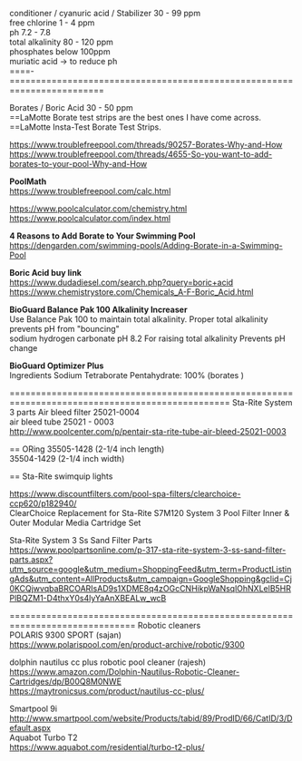 

conditioner /  cyanuric acid /  Stabilizer  30 - 99 ppm    
free  chlorine   1 - 4 ppm    
ph   7.2  - 7.8   
total alkalinity   80 - 120 ppm   
phosphates   below  100ppm  
muriatic acid  ->  to reduce ph   
====-========================================================================  

Borates / Boric Acid   30 - 50 ppm    
==LaMotte Borate test strips are the best ones I have come across.    
==LaMotte Insta-Test Borate Test Strips.   

https://www.troublefreepool.com/threads/90257-Borates-Why-and-How    
https://www.troublefreepool.com/threads/4655-So-you-want-to-add-borates-to-your-pool-Why-and-How    

**PoolMath**   
https://www.troublefreepool.com/calc.html   

https://www.poolcalculator.com/chemistry.html    
https://www.poolcalculator.com/index.html   


**4 Reasons to Add Borate to Your Swimming Pool**       
https://dengarden.com/swimming-pools/Adding-Borate-in-a-Swimming-Pool    

**Boric Acid buy link**   
https://www.dudadiesel.com/search.php?query=boric+acid     
https://www.chemistrystore.com/Chemicals_A-F-Boric_Acid.html    






**BioGuard Balance Pak 100 Alkalinity Increaser**   
Use Balance Pak 100 to maintain total alkalinity. Proper total alkalinity prevents pH from "bouncing"    
sodium hydrogen carbonate   pH 8.2 For raising total alkalinity Prevents pH change 

**BioGuard Optimizer Plus**   
Ingredients
Sodium Tetraborate Pentahydrate: 100%    (borates )

================================================================================================
 Sta-Rite System 3  parts 
Air bleed filter  25021-0004  
air bleed tube   25021 - 0003  
http://www.poolcenter.com/p/pentair-sta-rite-tube-air-bleed-25021-0003   
  
== ORing  35505-1428  (2-1/4  inch length)      
          35504-1429  (2-1/4  inch width)   
         
== Sta-Rite swimquip  lights       
    
https://www.discountfilters.com/pool-spa-filters/clearchoice-ccp620/p182940/    
ClearChoice Replacement for Sta-Rite S7M120 System 3 Pool Filter Inner & Outer Modular Media Cartridge Set
   
 Sta-Rite System 3 Ss Sand Filter Parts           
 https://www.poolpartsonline.com/p-317-sta-rite-system-3-ss-sand-filter-parts.aspx?utm_source=google&utm_medium=ShoppingFeed&utm_term=ProductListingAds&utm_content=AllProducts&utm_campaign=GoogleShopping&gclid=Cj0KCQjwvqbaBRCOARIsAD9s1XDME8q4zOGcCNHikpWaNsqlOhNXLelB5HRPlBQZM1-D4thxY0s4lyYaAnXBEALw_wcB             

 
  ==============================================================================
  Robotic cleaners     
  POLARIS 9300 SPORT     (sajan)    
  https://www.polarispool.com/en/product-archive/robotic/9300    
  
  dolphin nautilus cc plus robotic pool cleaner (rajesh)   
  https://www.amazon.com/Dolphin-Nautilus-Robotic-Cleaner-Cartridges/dp/B00Q8M0NWE   
  https://maytronicsus.com/product/nautilus-cc-plus/    
  
   Smartpool 9i    
   http://www.smartpool.com/website/Products/tabid/89/ProdID/66/CatID/3/Default.aspx    
   Aquabot Turbo T2   
   https://www.aquabot.com/residential/turbo-t2-plus/    
